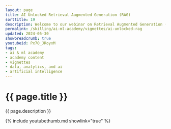 ```yaml
---
layout: page
title: AI Unlocked Retrieval Augmented Generation (RAG)
sorttitle: 19
description: Welcome to our webinar on Retrieval Augmented Generation (RAG)! in this session, we cover the RAG architecture and solution implementation guidance. This webinar will help you understand the benefits of using RAG in your solutions.
permalink: /skilling/ai-ml-academy/vignettes/ai-unlocked-rag
updated: 2024-05-30
showbreadcrumb: true
youtubeid: Px7O_JRoyxM
tags: 
- ai & ml academy
- academy content
- vignettes
- data, analytics, and ai
- artificial intelligence
---
```


# {{ page.title }}

{{ page.description }}

{% include youtubethumb.md showlink="true" %}
